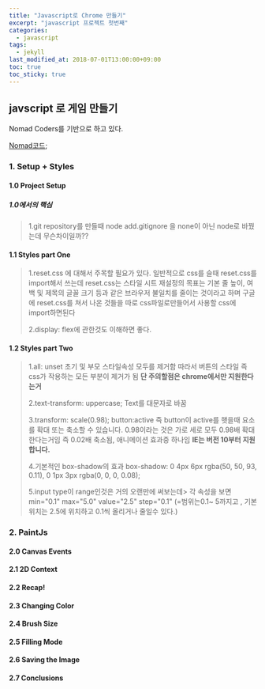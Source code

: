 ```yaml
---
title: "Javascript로 Chrome 만들기"
excerpt: "javascript 프로젝트 첫번째"
categories:
  - javascript
tags:
  - jekyll
last_modified_at: 2018-07-01T13:00:00+09:00
toc: true
toc_sticky: true
---
```


## javscript 로 게임 만들기

Nomad Coders를 기반으로 하고 있다.

[Nomad코드](https://academy.nomadcoders.co/courses/542034/lectures/9842675);

### 1. Setup + Styles

#### 1.0 Project Setup

##### 1.0에서의 핵심

> 1.git repository를 만들때 node add.gitignore 을 none이 아닌 node로 바꿨는데 무슨차이일까??

#### 1.1 Styles part One

> 1.reset.css 에 대해서 주목할 필요가 있다. 일반적으로 css를 슬때 reset.css를 import해서 쓰는데
> reset.css는 스타일 시트 재설정의 목표는 기본 줄 높이, 여백 및 제목의 글꼴 크기 등과 같은 브라우저 불일치를 줄이는 것이라고 하며
> 구글에 reset.css를 쳐서 나온 것들을 따로 css파일로만들어서 사용할 css에 import하면된다
>
> 2.display: flex에 관한것도 이해하면 좋다.

#### 1.2 Styles part Two

> 1.all: unset
> 초기 및 부모 스타일속성 모두를 제거함
> 따라서 버튼의 스타일 즉 css가 작용하는 모든 부분이 제거가 됨 **단 주의할점은 chrome에서만 지원한다는거**
>
> 2.text-transform: uppercase;
> Text를 대문자로 바꿈
>
> 3.transform: scale(0.98);
> button:active 즉 button이 active를 햇을때
> 요소를 확대 또는 축소할 수 있습니다. 0.98이라는 것은 가로 세로 모두 0.98배 확대한다는거임 즉 0.02배 축소됨, 애니메이션 효과중 하나임 **IE는 버전 10부터 지원합니다.**
>
> 4.기본적인 box-shadow의 효과 box-shadow: 0 4px 6px rgba(50, 50, 93, 0.11), 0 1px 3px rgba(0, 0, 0, 0.08);
>
> 5.input type이 range인것은 거의 오랜만에 써보는데> 각 속성을 보면
> min="0.1" max="5.0" value="2.5" step="0.1" (=범위는0.1~ 5까지고 , 기본위치는 2.5에 위치하고 0.1씩 올리거나 줄일수 있다.)

### 2. PaintJs

#### 2.0 Canvas Events

#### 2.1 2D Context

#### 2.2 Recap!

#### 2.3 Changing Color

#### 2.4 Brush Size

#### 2.5 Filling Mode

#### 2.6 Saving the Image

#### 2.7 Conclusions

